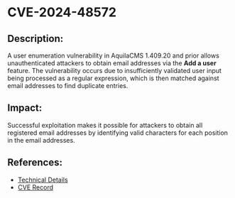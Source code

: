 # CVE-2024-48572

## Description:

A user enumeration vulnerability in AquilaCMS 1.409.20 and prior allows unauthenticated attackers to obtain email addresses via the **Add a user** feature. The vulnerability occurs due to insufficiently validated user input being processed as a regular expression, which is then matched against email addresses to find duplicate entries.

## Impact:

Successful exploitation makes it possible for attackers to obtain all registered email addresses by identifying valid characters for each position in the email addresses.

## References:

- [Technical Details](<https://pages.dos-m0nk3y.com/blog/cve/AquilaCMS 1.409.20 - Unauthenticated Remote Code Execution/#user-enumeration-cve-2024-48572>)
- [CVE Record](https://www.cve.org/CVERecord?id=CVE-2024-48572)
